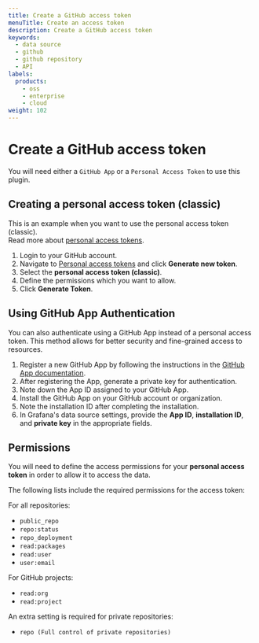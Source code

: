 ```yaml
---
title: Create a GitHub access token
menuTitle: Create an access token
description: Create a GitHub access token
keywords:
  - data source
  - github
  - github repository
  - API
labels:
  products:
    - oss
    - enterprise
    - cloud
weight: 102
---
```


# Create a GitHub access token

You will need either a `GitHub App` or a `Personal Access Token` to use this plugin.

## Creating a personal access token (classic)

This is an example when you want to use the personal access token (classic). \
Read more about [personal access tokens](https://docs.github.com/en/authentication/keeping-your-account-and-data-secure/managing-your-personal-access-tokens).

1. Login to your GitHub account.
1. Navigate to [Personal access tokens](https://github.com/settings/tokens) and click **Generate new token**.
1. Select the **personal access token (classic)**.
1. Define the permissions which you want to allow.
1. Click **Generate Token**.

## Using GitHub App Authentication

You can also authenticate using a GitHub App instead of a personal access token. This method allows for better security and fine-grained access to resources.

1. Register a new GitHub App by following the instructions in the [GitHub App documentation](https://docs.github.com/en/apps/creating-github-apps/registering-a-github-app/registering-a-github-app).
1. After registering the App, generate a private key for authentication.
1. Note down the App ID assigned to your GitHub App.
1. Install the GitHub App on your GitHub account or organization.
1. Note the installation ID after completing the installation.
1. In Grafana's data source settings, provide the **App ID**, **installation ID**, and **private key** in the appropriate fields.

## Permissions

You will need to define the access permissions for your **personal access token** in order to allow it to access the data.

The following lists include the required permissions for the access token:

For all repositories:

- `public_repo`
- `repo:status`
- `repo_deployment`
- `read:packages`
- `read:user`
- `user:email`

For GitHub projects:

- `read:org`
- `read:project`

An extra setting is required for private repositories:

- `repo (Full control of private repositories)`
